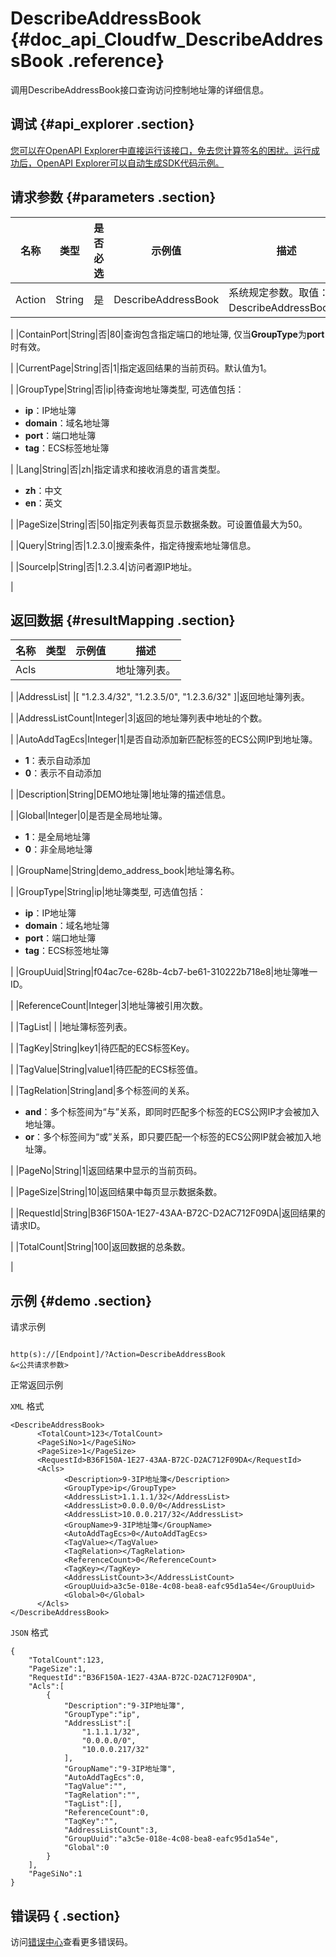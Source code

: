# DescribeAddressBook {#doc_api_Cloudfw_DescribeAddressBook .reference}

调用DescribeAddressBook接口查询访问控制地址簿的详细信息。

## 调试 {#api_explorer .section}

[您可以在OpenAPI Explorer中直接运行该接口，免去您计算签名的困扰。运行成功后，OpenAPI Explorer可以自动生成SDK代码示例。](https://api.aliyun.com/#product=Cloudfw&api=DescribeAddressBook&type=RPC&version=2017-12-07)

## 请求参数 {#parameters .section}

|名称|类型|是否必选|示例值|描述|
|--|--|----|---|--|
|Action|String|是|DescribeAddressBook|系统规定参数。取值：DescribeAddressBook。

 |
|ContainPort|String|否|80|查询包含指定端口的地址簿, 仅当**GroupType**为**port**时有效。

 |
|CurrentPage|String|否|1|指定返回结果的当前页码。默认值为1。

 |
|GroupType|String|否|ip|待查询地址簿类型, 可选值包括：

 -   **ip**：IP地址簿
-   **domain**：域名地址簿
-   **port**：端口地址簿
-   **tag**：ECS标签地址簿

 |
|Lang|String|否|zh|指定请求和接收消息的语言类型。

 -   **zh**：中文
-   **en**：英文

 |
|PageSize|String|否|50|指定列表每页显示数据条数。可设置值最大为50。

 |
|Query|String|否|1.2.3.0|搜索条件，指定待搜索地址簿信息。

 |
|SourceIp|String|否|1.2.3.4|访问者源IP地址。

 |

## 返回数据 {#resultMapping .section}

|名称|类型|示例值|描述|
|--|--|---|--|
|Acls| | |地址簿列表。

 |
|AddressList| |\[ "1.2.3.4/32", "1.2.3.5/0", "1.2.3.6/32" \]|返回地址簿列表。

 |
|AddressListCount|Integer|3|返回的地址簿列表中地址的个数。

 |
|AutoAddTagEcs|Integer|1|是否自动添加新匹配标签的ECS公网IP到地址簿。

 -   **1**：表示自动添加
-   **0**：表示不自动添加

 |
|Description|String|DEMO地址簿|地址簿的描述信息。

 |
|Global|Integer|0|是否是全局地址簿。

 -   **1**：是全局地址簿
-   **0**：非全局地址簿

 |
|GroupName|String|demo\_address\_book|地址簿名称。

 |
|GroupType|String|ip|地址簿类型, 可选值包括：

 -   **ip**：IP地址簿
-   **domain**：域名地址簿
-   **port**：端口地址簿
-   **tag**：ECS标签地址簿

 |
|GroupUuid|String|f04ac7ce-628b-4cb7-be61-310222b718e8|地址簿唯一ID。

 |
|ReferenceCount|Integer|3|地址簿被引用次数。

 |
|TagList| | |地址簿标签列表。

 |
|TagKey|String|key1|待匹配的ECS标签Key。

 |
|TagValue|String|value1|待匹配的ECS标签值。

 |
|TagRelation|String|and|多个标签间的关系。

 -   **and**：多个标签间为“与”关系，即同时匹配多个标签的ECS公网IP才会被加入地址簿。
-   **or**：多个标签间为“或”关系，即只要匹配一个标签的ECS公网IP就会被加入地址簿。

 |
|PageNo|String|1|返回结果中显示的当前页码。

 |
|PageSize|String|10|返回结果中每页显示数据条数。

 |
|RequestId|String|B36F150A-1E27-43AA-B72C-D2AC712F09DA|返回结果的请求ID。

 |
|TotalCount|String|100|返回数据的总条数。

 |

## 示例 {#demo .section}

请求示例

``` {#request_demo}

http(s)://[Endpoint]/?Action=DescribeAddressBook
&<公共请求参数>

```

正常返回示例

`XML` 格式

``` {#xml_return_success_demo}
<DescribeAddressBook>
	  <TotalCount>123</TotalCount>
	  <PageSiNo>1</PageSiNo>
	  <PageSize>1</PageSize>
	  <RequestId>B36F150A-1E27-43AA-B72C-D2AC712F09DA</RequestId>
	  <Acls>
		    <Description>9-3IP地址簿</Description>
		    <GroupType>ip</GroupType>
		    <AddressList>1.1.1.1/32</AddressList>
		    <AddressList>0.0.0.0/0</AddressList>
		    <AddressList>10.0.0.217/32</AddressList>
		    <GroupName>9-3IP地址簿</GroupName>
		    <AutoAddTagEcs>0</AutoAddTagEcs>
		    <TagValue></TagValue>
		    <TagRelation></TagRelation>
		    <ReferenceCount>0</ReferenceCount>
		    <TagKey></TagKey>
		    <AddressListCount>3</AddressListCount>
		    <GroupUuid>a3c5e-018e-4c08-bea8-eafc95d1a54e</GroupUuid>
		    <Global>0</Global>
	  </Acls>
</DescribeAddressBook>
```

`JSON` 格式

``` {#json_return_success_demo}
{
	"TotalCount":123,
	"PageSize":1,
	"RequestId":"B36F150A-1E27-43AA-B72C-D2AC712F09DA",
	"Acls":[
		{
			"Description":"9-3IP地址簿",
			"GroupType":"ip",
			"AddressList":[
				"1.1.1.1/32",
				"0.0.0.0/0",
				"10.0.0.217/32"
			],
			"GroupName":"9-3IP地址簿",
			"AutoAddTagEcs":0,
			"TagValue":"",
			"TagRelation":"",
			"TagList":[],
			"ReferenceCount":0,
			"TagKey":"",
			"AddressListCount":3,
			"GroupUuid":"a3c5e-018e-4c08-bea8-eafc95d1a54e",
			"Global":0
		}
	],
	"PageSiNo":1
}
```

## 错误码 { .section}

访问[错误中心](https://error-center.aliyun.com/status/product/Cloudfw)查看更多错误码。

